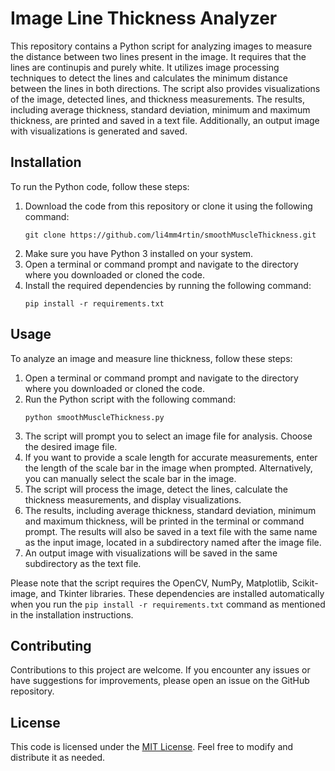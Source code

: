# Image Line Thickness Analyzer

This repository contains a Python script for analyzing images to measure the distance between two lines present in the image. It requires that the lines are continupis and purely white. It utilizes image processing techniques to detect the lines and calculates the minimum distance between the lines in both directions. The script also provides visualizations of the image, detected lines, and thickness measurements. The results, including average thickness, standard deviation, minimum and maximum thickness, are printed and saved in a text file. Additionally, an output image with visualizations is generated and saved.

## Installation

To run the Python code, follow these steps:

1. Download the code from this repository or clone it using the following command:
   ```
   git clone https://github.com/li4mm4rtin/smoothMuscleThickness.git
   ```
2. Make sure you have Python 3 installed on your system.
3. Open a terminal or command prompt and navigate to the directory where you downloaded or cloned the code.
4. Install the required dependencies by running the following command:
   ```
   pip install -r requirements.txt
   ```

## Usage

To analyze an image and measure line thickness, follow these steps:

1. Open a terminal or command prompt and navigate to the directory where you downloaded or cloned the code.
2. Run the Python script with the following command:
   ```
   python smoothMuscleThickness.py
   ```
3. The script will prompt you to select an image file for analysis. Choose the desired image file.
4. If you want to provide a scale length for accurate measurements, enter the length of the scale bar in the image when prompted. Alternatively, you can manually select the scale bar in the image.
5. The script will process the image, detect the lines, calculate the thickness measurements, and display visualizations.
6. The results, including average thickness, standard deviation, minimum and maximum thickness, will be printed in the terminal or command prompt. The results will also be saved in a text file with the same name as the input image, located in a subdirectory named after the image file.
7. An output image with visualizations will be saved in the same subdirectory as the text file.

Please note that the script requires the OpenCV, NumPy, Matplotlib, Scikit-image, and Tkinter libraries. These dependencies are installed automatically when you run the `pip install -r requirements.txt` command as mentioned in the installation instructions.

## Contributing

Contributions to this project are welcome. If you encounter any issues or have suggestions for improvements, please open an issue on the GitHub repository.

## License

This code is licensed under the [MIT License](LICENSE). Feel free to modify and distribute it as needed.
